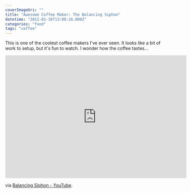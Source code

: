 ```yaml
---
coverImageUri: ""
title: "Awesome Coffee Maker: The Balancing Siphon"
datetime: "2012-01-16T13:00:16.000Z"
categories: "food"
tags: "coffee"
---
```


This is one of the coolest coffee makers I've ever seen. It looks like a bit of work to setup, but it's fun to watch. I wonder how the coffee tastes…

<iframe width="575" height="390" src="http://www.youtube.com/embed/OOg4gIFV_SA?rel=0" frameborder="0" allowfullscreen></iframe>

via [Balancing Siphon - YouTube](http://www.youtube.com/watch?v=OOg4gIFV_SA).
